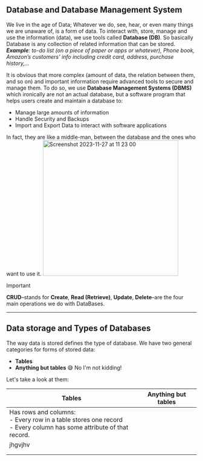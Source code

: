 ## Database and Database Management System
We live in the age of Data; Whatever we do, see, hear, or even many things we are unaware of, is a form of data. To interact with, store, manage and use the information (data), we use tools called **Database (DB)**. So basically Database is any collection of related information that can be stored. _**Example**: to-do list (on a piece of paper or apps or whatever), Phone book, Amazon’s customers’ info including credit card, address, purchase history,..._ 

It is obvious that more complex (amount of data, the relation between them, and so on) and important information require advanced tools to secure and manage them. To do so, we use **Database Management Systems (DBMS)** which ironically are not an actual database, but a software program that helps users create and maintain a database to:

- Manage large amounts of information
- Handle Security and Backups
- Import and Export Data to interact with software applications

In fact, they are like a middle-man, between the database and the ones who want to use it. 
<img width="358" alt="Screenshot 2023-11-27 at 11 23 00" src="https://user-images.githubusercontent.com/56404983/285825745-1cc04ef4-32b4-4b78-865f-1364f5bb90b2.png">

> [!IMPORTANT]
> **CRUD**–stands for **Create**, **Read (Retrieve)**, **Update**, **Delete**–are the four main operations we do with DataBases. 
------------

## Data storage and Types of Databases 

The way data is stored defines the type of database. We have two general categories for forms of stored data:
- **Tables**
- **Anything but tables** :sweat_smile: No I'm not kidding!

Let's take a look at them:

|Tables|Anything but tables|
|---|---|
|Has rows and columns: <br/>    - Every row in a table stores one record <br/>   - Every column has some attribute of that record.
|jhgvjhv|
|||
|||
